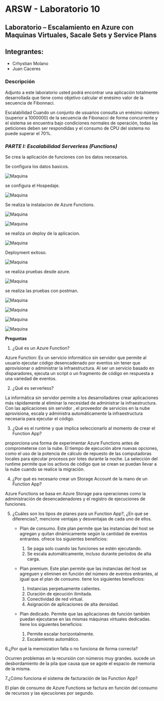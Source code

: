 # ARSW - Laboratorio 10

## Laboratorio – Escalamiento en Azure con Maquinas Virtuales, Sacale Sets y Service Plans

## Integrantes:

- Crhystian Molano
- Juan Caceres

### Descripción
Adjunto a este laboratorio usted podrá encontrar una aplicación totalmente desarrollada que tiene como objetivo calcular el enésimo valor de la secuencia de Fibonnaci.

Escalabilidad Cuando un conjunto de usuarios consulta un enésimo número (superior a 1000000) de la secuencia de Fibonacci de forma concurrente y el sistema se encuentra bajo condiciones normales de operación, todas las peticiones deben ser respondidas y el consumo de CPU del sistema no puede superar el 70%.

### *PARTE I: Escalabilidad Serverless (Functions)*

Se crea la aplicación de funciones con los datos necesarios.

Se configura los datos basicos.

![Maquina](./images/Captura.png)

se configura el Hospedaje.

![Maquina](./images/Captura2.png)

Se realiza la instalacion de Azure Functions.

![Maquina](./images/Captura3.png)

![Maquina](./images/Captura4.png)

se realiza un deploy de la aplicacion.

![Maquina](./images/Captura5.png)

Deployment exitoso.

![Maquina](./images/Captura6.png)

se realiza pruebas desde azure.

![Maquina](./images/Captura8.png)

se realiza las pruebas con postman.

![Maquina](./images/Captura10.png)

![Maquina](./images/Captura7.png)

![Maquina](./images/Captura11.png)

![Maquina](./images/Captura9.png)

**Preguntas**

1. ¿Qué es un Azure Function?

Azure Function:
Es un servicio informático sin servidor que permite al usuario ejecutar código desencadenado por eventos sin tener que aprovisionar o administrar la infraestructura. Al ser un servicio basado en disparadores, ejecuta un script o un fragmento de código en respuesta a una variedad de eventos.

2. ¿Qué es serverless?

La informática sin servidor permite a los desarrolladores crear aplicaciones más rápidamente al eliminar la necesidad de administrar la infraestructura. Con las aplicaciones sin servidor , el proveedor de servicios en la nube aprovisiona, escala y administra automáticamente la infraestructura necesaria para ejecutar el código.

3. ¿Qué es el runtime y que implica seleccionarlo al momento de crear el Function App?

proporciona una forma de experimentar Azure Functions antes de comprometerse con la nube. El tiempo de ejecución abre nuevas opciones, como el uso de la potencia de cálculo de repuesto de las computadoras locales para ejecutar procesos por lotes durante la noche. La selección del runtime permite que los activos de código que se crean se puedan llevar a la nube cuando se realice la migración.

4. ¿Por qué es necesario crear un Storage Account de la mano de un Function App?

Azure Functions se basa en Azure Storage para operaciones como la administración de desencadenadores y el registro de ejecuciones de funciones.

5. ¿Cuáles son los tipos de planes para un Function App?, ¿En qué se diferencias?, mencione ventajas y desventajas de cada uno de ellos.

    - Plan de consumo.
      Este plan permite que las instancias del host se agregan y quitan dinámicamente según la cantidad de eventos entrantes. ofrece los siguientes beneficios:
        1. Se paga solo cuando las funciones se estén ejecutando.
        2. Se escala automáticamente, incluso durante períodos de alta carga.

    - Plan premium.
      Este plan permite que las instancias del host se agreguen y eliminen en función del número de eventos entrantes, al igual que el plan de consumo. tiene los siguientes beneficios:
        1. Instancias perpetuamente calientes.
        2. Duración de ejecución ilimitada.
        3. Conectividad de red virtual.
        4. Asignación de aplicaciones de alta densidad.

    - Plan dedicado.
      Permite que las aplicaciones de función también puedan ejecutarse en las mismas máquinas virtuales dedicadas. tiene los siguientes beneficios:
        1. Permite escalar horizontalmente.
        2. Escalamiento automático.

6.¿Por qué la memoization falla o no funciona de forma correcta?

Ocurren problemas en la recursión con números muy grandes. sucede un desbordamiento de la pila que causa que se agote el espacio de memoria de la misma.

7.¿Cómo funciona el sistema de facturación de las Function App?

El plan de consumo de Azure Functions se factura en función del consumo de recursos y las ejecuciones por segundo.
